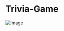 # Trivia-Game

![image](https://github.com/user-attachments/assets/c2a0f297-4203-487e-b11a-779ccec0183d)
